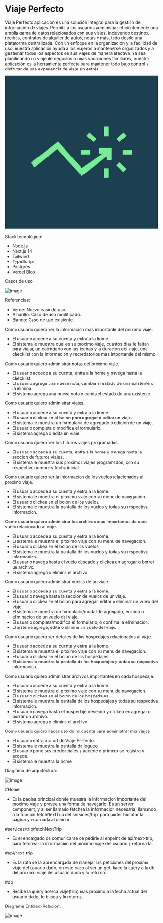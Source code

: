 # Viaje Perfecto

Viaje Perfecto aplicación es una solución integral para la gestión de información de viajes. Permite a los usuarios administrar eficientemente una amplia gama de datos relacionados con sus viajes, incluyendo destinos, recibos, contratos de alquiler de autos, notas y más, todo desde una plataforma centralizada. Con un enfoque en la organización y la facilidad de uso, nuestra aplicación ayuda a los viajeros a mantenerse organizados y a gestionar todos los aspectos de sus viajes de manera efectiva. Ya sea planificando un viaje de negocios o unas vacaciones familiares, nuestra aplicación es la herramienta perfecta para mantener todo bajo control y disfrutar de una experiencia de viaje sin estrés.

![logo de Viaje Perfecto](https://github.com/laautarolopez/viaje-perfecto/blob/main/public/images/logo.jpeg) 

Stack tecnológico:
- Node.js
- Next.js 14
- Tailwind
- TypeScript
- Postgres
- Vercel Blob

Casos de uso:

![image](https://github.com/laautarolopez/viaje-perfecto/assets/73248047/f8a5cc29-bf83-4c1a-b094-b82ac0a2bdb7)

Referencias:
- Verde: Nuevo caso de uso.
- Amarillo: Caso de uso modificado.
- Blanco: Caso de uso existente.
  
Como usuario quiero ver la informacion mas importante del proximo viaje.
- El usuario accede a su cuenta y entra a la home.
- El sistema le muestra cual es su proximo viaje, cuantos dias le faltan para viajar, un calendario con las fechas y la duracion del viaje, una checklist con la informacion y recordatorios mas importande del mismo.

Como usuario quiero administrar notas del próximo viaje.
- El usuario accede a su cuenta, entra a la home y navega hasta la checklist.
- El usuario agrega una nueva nota, cambia el estado de una existente o la elimina.
- El sistema agrega una nueva nota o camia el estado de una existente.

Como usuario quiero administrar viajes.
- El usuario accede a su cuenta y entra a la home.
- El usuario clickea en el boton para agregar o editar un viaje.
- El sistema le muestra un formulario de agregado o edicion de un viaje.
- El usuario completa o modifica el formulario.
- El sistema agrega o edita un viaje.

Como usuario quiero ver los futuros viajes programados.
- El usuario accede a su cuenta, entra a la home y navega hasta la seccion de futuros viajes.
- El sistema le muestra sus proximos viajes programados, con su respectivo nombre y fecha inicial.

Como usuario  quiero ver la informacion de los vuelos relacionados al proximo viaje.
- El usuario accede a su cuenta y entra a la home.
- El sistema le muestra el proximo viaje con su menu de navegacion.
- El usuario clickea en el boton de los vuelos.
- El sistema le muestra la pantalla de los vuelos y todas su respectiva informacion.

Como usuario quiero administrar los archivos mas importantes de cada vuelo relacionado al viaje.
- El usuario accede a su cuenta y entra a la home.
- El sistema le muestra el proximo viaje con su menu de navegacion.
- El usuario clickea en el boton de los vuelos.
- El sistema le muestra la pantalla de los vuelos y todas su respectiva informacion.
- El usuario navega hasta el vuelo deseado y clickea en agregar o borrar un archivo.
- El sistema agrega o elimina el archivo.

Como usuario quiero administrar vuelos de un viaje
- El usuario accede a su cuenta y entra a la home.
- El usuario navega hasta la seccion de vuelos de un viaje.
- El usuario clickea en el boton para agregar, editar o eliminar un vuelo del viaje.
- El sistema le muestra un formulario/modal de agregado, edicion o eliminacion de un vuelo del viaje.
- El usuario completa/modifica el formulario; o confima la eliminacion.
- El sistema agrega, edita o elimina un vuelo del viaje.

Como usuario quiero ver detalles de los hospedajes relacionados al viaje.
- El usuario accede a su cuenta y entra a la home.
- El sistema le muestra el proximo viaje con su menu de navegacion.
- El usuario clickea en el boton de los hospedajes.
- El sistema le muestra la pantalla de los hospedajes y todas su respectiva informacion.

Como usuario quiero administrar archivos importantes en cada hospedaje.
- El usuario accede a su cuenta y entra a la home.
- El sistema le muestra el proximo viaje con su menu de navegacion.
- El usuario clickea en el boton de los hospedajes.
- El sistema le muestra la pantalla de los hospedajes y todas su respectiva informacion.
- El usuario navega hasta el hospedaje deseado y clickea en agregar o borrar un archivo.
- El sistema agrega o elimina el archivo.

Como usuario quiero hacer uso de mi cuenta para administrar mis viajes
-  El usuario entra a la url de Viaje Perfecto.
-  El sistema le muestra la pantalla de logueo.
-  El usuario pone sus credenciales y accede o primero se registra y accede.
-  El sistema le muestra la home

Diagrama de arquitectura:

![image](https://github.com/laautarolopez/viaje-perfecto/assets/73248047/ee2b0ae1-fa99-4eed-8e05-cb4888a7a945)

#Home
- Es la pagina principal donde muestra la informacion importante del proximo viaje y provee una forma de navegarlo. Es un server component, y al ser llamado
  fetchea la informacion necesaria, llamando a la funcion fetchNextTrip del services/trip, para poder hidratar la pagina y retornarla al cliente

#services/trip/fetchNextTrip
- Es el encargado de comunicarse de pedirle al enpoint de api/next-trip, para fetchear la informacion del proximo viaje del usuario y retornarla.

#api/next-trip
- Es la ruta de la api encargada de manejar las peticiones del proximo viaje del usuario dado, en este caso al ser un get, hace la query a la db del proximo viaje del usuario dado y lo retorna.

#db
- Recibe la query acerca viaje(trip) mas proximo a la fecha actual del usuario dado, lo busca y lo retorna.


Diagrama Entidad-Relacion:

![image](https://github.com/laautarolopez/viaje-perfecto/assets/73248047/aa190719-371d-46eb-9470-1f84827b882b)
